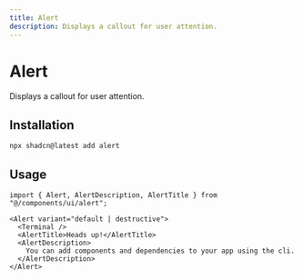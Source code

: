 ```yaml
---
title: Alert
description: Displays a callout for user attention.
---
```


# Alert

Displays a callout for user attention.

## Installation

```bash
npx shadcn@latest add alert
```

## Usage

```tsx
import { Alert, AlertDescription, AlertTitle } from "@/components/ui/alert";
```

```tsx
<Alert variant="default | destructive">
  <Terminal />
  <AlertTitle>Heads up!</AlertTitle>
  <AlertDescription>
    You can add components and dependencies to your app using the cli.
  </AlertDescription>
</Alert>
```
